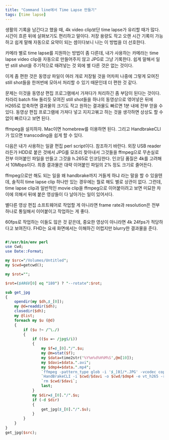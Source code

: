 ```yaml
---
title: "Command line에서 Time Lapse 만들기"
tags: [time lapse]
---
```


생활의 기록을 남긴다고 했을 때, 4k video clip보단 time lapse가 유리할 때가 많다. 시간이 흐른 뒤에 살펴보기도 편리하고 말이다. 저장 용량도 작고 오랜 시간 기록이 가능하고 쉽게 말해 자동으로 요약이 되는 셈이다보니 나는 이 방법을 더 선호한다. 

카메라 별로 time lapse를 지원하는 방법이 좀 다른데, 내가 사용하는 카메라는 time lapse video clip을 자동으로 만들어주지 않고 JPG로 그냥 기록한다. 쉽게 말해서 일반 still shot을 주기적으로 때려넣는 것 외에 별 다른 것은 없는 것이다. 

이게 좀 편한 것은 동영상 파일이 여러 개로 저장될 것을 어차피 나중에 그렇게 모여진 still shot들을 한꺼번에 모아서 처리할 수 있기 때문인데 더 편한 것 같다.

문제는 이것을 동영상 편집 프로그램에서 가져다가 처리하긴 좀 부담이 된다는 것이다. 차라리 batch file 돌리듯 모여진 still shot들을 하나의 동영상으로 엮어넣은 뒤에 H265로 압축하면 결과물의 크기도 작고 원하는 결과물도 빠르면 1분 내에 전부 얻을 수 있다. 동영상 편집 프로그램에 가져다 넣고 지지고볶고 하는 것을 생각하면 상상도 할 수 없이 빠르다고 보면 된다. 

ffmpeg을 설치하자. Mac이면 homebrew를 이용하면 된다. 그리고 HandbrakeCLI가 있으면 transcoding을 쉽게 할 수 있다.

다음은 내가 사용하는 일괄 편집 perl script이다. 참조하기 바란다. 외장 USB reader라든가 HDD로 붙은 것에서 JPG를 모조리 찾아내서 그것들을 ffmpeg으로 무손실로 전부 이어붙인 파일을 만들고 그것을 h.265로 인코딩한다. 인코딩 품질은 4k를 고려해서 10Mbps이다. 최종 결과물은 대략 이어붙인 파일의 2% 정도 크기로 줄어든다. 

ffmpeg으로만 해도 되는 일을 왜 handbrake까지 거들게 하냐 라는 말을 할 수 있을텐데, 솔직히 time lapse clip 하나만 있는 경우에는 뭘로 해도 별로 상관이 없다. 그런데, time lapse clip과 일반적인 movie clip을 ffmpeg으로 이어붙이려고 보면 미묘한 차이에 의해서 뒤에 붙은 영상들이 다 날아가는 일이 있어서다. 

별다른 영상 편집 소프트웨어로 작업할 게 아니라면 frame rate과 resolution은 전부 하나로 통일해서 이어붙이고 작업하는 게 좋다. 

60fps로 작업하는 이들도 많은 것 같은데, 중요한 영상이 아니라면 4k 24fps가 적당하다고 보여진다. FHD는 요새 화면에서는 이해하긴 어렵지만 blurry한 결과물을 준다. 

```perl

#!/usr/bin/env perl
use Cwd;
use Date::Format;

my $src="/Volumes/Untitled";
my $cwd=getcwd();

my $rot="";

$rot=($ARGV[0] eq "180") ? "--rotate":$rot;

sub get_jpg
{
    opendir(my $dh,$_[0]);
    my @d=readdir($dh);
    closedir($dh);
    my @list;
    foreach my $u (@d)
    {
        if ($u !~ /^\./)
        {
            if (($u =~ /jpg$/i))
            {
                my $f=$_[0]."/".$u;
                my @m=stat($f);
                my $data=time2str('%Y%m%d%H%M%S',@m[10]);
                my $davi=$data.".avi";
                my $dmp4=$data.".mp4";
                `ffmpeg -pattern_type glob -i '$_[0]/*.JPG' -vcodec copy $cwd/$davi`;
                `HandBrakeCLI -i $cwd/$davi -o $cwd/$dmp4 -e vt_h265 -r 24 -b 10000 --no-decomb --no-comb-detect --no-unsharp $rot`;
                `rm $cwd/$davi`;
                last;
            }
            my $dir=$_[0]."/".$u;
            if (-d $dir)
            {
                get_jpg($_[0]."/".$u);
            }
        }
    }
}
get_jpg($src);
```



